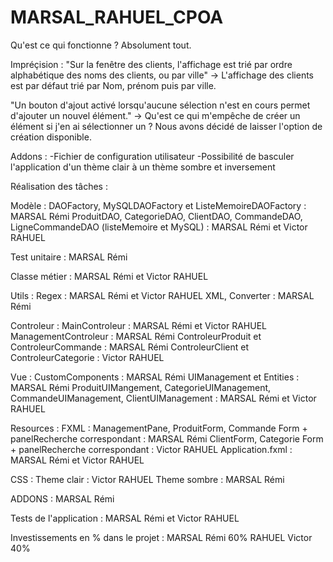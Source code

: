 # MARSAL_RAHUEL_CPOA

Qu'est ce qui fonctionne ? Absolument tout.

Impréçision : 
"Sur la fenêtre des clients, l'affichage est trié par ordre alphabétique des noms des clients, ou par ville"
  -> L'affichage des clients est par défaut trié par Nom, prénom puis par ville.

"Un bouton d'ajout activé lorsqu'aucune sélection n'est en cours permet d'ajouter un nouvel élément."
  -> Qu'est ce qui m'empêche de créer un élément si j'en ai sélectionner un ? Nous avons décidé de laisser l'option de création disponible.

Addons : 
  -Fichier de configuration utilisateur
  -Possibilité de basculer l'application d'un thème clair à un thème sombre et inversement

Réalisation des tâches : 

Modèle : 
  DAOFactory, MySQLDAOFactory et ListeMemoireDAOFactory : MARSAL Rémi
  ProduitDAO, CategorieDAO, ClientDAO, CommandeDAO, LigneCommandeDAO (listeMemoire et MySQL) : MARSAL Rémi et Victor RAHUEL

Test unitaire : MARSAL Rémi

Classe métier : MARSAL Rémi et Victor RAHUEL

Utils : 
  Regex : MARSAL Rémi et Victor RAHUEL
  XML, Converter : MARSAL Rémi
  

Controleur : 
  MainControleur : MARSAL Rémi et Victor RAHUEL
  ManagementControleur : MARSAL Rémi
  ControleurProduit et ControleurCommande : MARSAL Rémi 
  ControleurClient et ControleurCategorie : Victor RAHUEL

Vue : 
  CustomComponents : MARSAL Rémi
  UIManagement et Entities : MARSAL Rémi
  ProduitUIMangement, CategorieUIManagement, CommandeUIManagement, ClientUIManagement : MARSAL Rémi et Victor RAHUEL

Resources : 
  FXML :
    ManagementPane, ProduitForm, Commande Form + panelRecherche correspondant : MARSAL Rémi
    ClientForm, Categorie Form + panelRecherche correspondant : Victor RAHUEL
    Application.fxml : MARSAL Rémi et Victor RAHUEL

  CSS :
    Theme clair : Victor RAHUEL
    Theme sombre : MARSAL Rémi

ADDONS : MARSAL Rémi

Tests de l'application : MARSAL Rémi et Victor RAHUEL

Investissements en % dans le projet :
  MARSAL Rémi 60%
  RAHUEL Victor 40%
